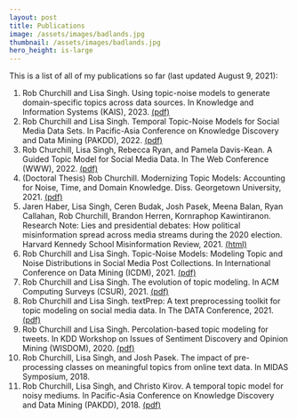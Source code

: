 ```yaml
--- 
layout: post
title: Publications
image: /assets/images/badlands.jpg
thumbnail: /assets/images/badlands.jpg
hero_height: is-large
---
```


This is a list of all of my publications so far (last updated August 9, 2021):

<ol>
    <li>Rob Churchill and Lisa Singh. Using topic-noise models to generate domain-specific topics across data sources. In Knowledge and Information Systems (KAIS), 2023. <a href="#">(pdf)</a>
    <li>Rob Churchill and Lisa Singh. Temporal Topic-Noise Models for Social Media Data Sets. In Pacific-Asia Conference on Knowledge Discovery and Data Mining (PAKDD), 2022. <a href="/papers/dynamic_topic_noise_models.pdf">(pdf)</a>
    <li>Rob Churchill, Lisa Singh, Rebecca Ryan, and Pamela Davis-Kean. A Guided Topic Model for Social Media Data. In The Web Conference (WWW), 2022. <a href="/papers/guided_topic_model.pdf">(pdf)</a>
    <li>(Doctoral Thesis) Rob Churchill. Modernizing Topic Models: Accounting for Noise, Time, and Domain Knowledge. Diss. Georgetown University, 2021. <a href="/papers/modernizing_topic_models.pdf">(pdf)</a>
    <li>Jaren Haber, Lisa Singh, Ceren Budak, Josh Pasek, Meena Balan, Ryan Callahan, Rob Churchill, Brandon Herren, Kornraphop Kawintiranon. Research Note: Lies and presidential debates: How political misinformation spread across media streams during the 2020 election. Harvard Kennedy School Misinformation Review, 2021. <a href="https://misinforeview.hks.harvard.edu/article/research-note-lies-and-presidential-debates-how-political-misinformation-spread-across-media-streams-during-the-2020-election/">(html)</a>
    <li>Rob Churchill and Lisa Singh. Topic-Noise Models: Modeling Topic and Noise Distributions in Social Media Post Collections. In International Conference on Data Mining (ICDM), 2021. <a href="/papers/topic_noise_models.pdf">(pdf)</a>
    <li>Rob Churchill and Lisa Singh. The evolution of topic modeling. In ACM Computing Surveys (CSUR), 2021. <a href="/papers/evolution_of_topic_modeling.pdf">(pdf)</a>
    <li>Rob Churchill and Lisa Singh. textPrep: A text preprocessing toolkit for topic modeling on social media data. In The DATA Conference, 2021. <a href="/papers/textprep.pdf">(pdf)</a>
    <li>Rob Churchill and Lisa Singh. Percolation-based topic modeling for tweets. In KDD Workshop on Issues of Sentiment Discovery and Opinion Mining (WISDOM), 2020. <a href="/papers/percolation_based_topic_modeling.pdf">(pdf)</a>
    <li>Rob Churchill, Lisa Singh, and Josh Pasek. The impact of pre-processing classes on meaningful topics from online text data. In MIDAS Symposium, 2018. 
    <li>Rob Churchill, Lisa Singh, and Christo Kirov. A temporal topic model for noisy mediums. In Pacific-Asia Conference on Knowledge Discovery and Data Mining (PAKDD), 2018. <a href="/papers/temporal_topic_model_for_noisy_mediums.pdf">(pdf)</a>